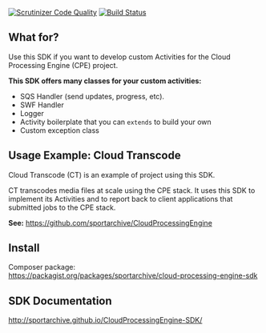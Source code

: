 [![Scrutinizer Code Quality](https://scrutinizer-ci.com/g/sportarchive/CloudProcessingEngine-SDK/badges/quality-score.png?b=master)](https://scrutinizer-ci.com/g/sportarchive/CloudProcessingEngine-SDK/?branch=master) [![Build Status](https://travis-ci.org/sportarchive/CloudProcessingEngine-SDK.svg?branch=master)](https://travis-ci.org/sportarchive/CloudProcessingEngine-SDK)

## What for?

Use this SDK if you want to develop custom Activities for the Cloud Processing Engine (CPE) project.

**This SDK offers many classes for your custom activities:**
   - SQS Handler (send updates, progress, etc).
   - SWF Handler
   - Logger
   - Activity boilerplate that you can `extends` to build your own
   - Custom exception class

## Usage Example: Cloud Transcode

Cloud Transcode (CT) is an example of project using this SDK.

CT transcodes media files at scale using the CPE stack. It uses this SDK to implement its Activities and to report back to client applications that submitted jobs to the CPE stack.

**See:** https://github.com/sportarchive/CloudProcessingEngine

## Install

Composer package:<br>
https://packagist.org/packages/sportarchive/cloud-processing-engine-sdk

## SDK Documentation

http://sportarchive.github.io/CloudProcessingEngine-SDK/
